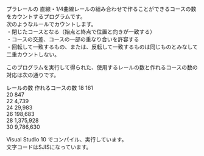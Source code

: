 プラレールの 直線・1/4曲線レールの組み合わせで作ることができるコースの数をカウントするプログラムです。  
次のようなルールでカウントします。  
・閉じたコースとなる（始点と終点で位置と向きが一致する）  
・コースの交差、コースの一部の重なり合いを許容する  
・回転して一致するもの、または、反転して一致するものは同じものとみなして二重カウントしない。  
  
このプログラムを実行して得られた、使用するレールの数と作れるコースの数の対応は次の通りです。  
  
レールの数	作れるコースの数
18	161  
20	847  
22	4,739  
24	29,983  
26	198,683  
28	1,375,928  
30	9,786,630  
  
Visual Studio 10 でコンパイル、実行しています。  
文字コードはSJISになっています。  

